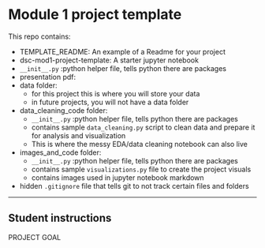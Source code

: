# Module 1 project template

This repo contains:
- TEMPLATE_README: An example of a Readme for your project 
- dsc-mod1-project-template: A starter jupyter notebook
- `__init__.py` :python helper file, tells python there are packages 
- presentation pdf:
- data folder:
  - for this project this is where you will store your data
  - in future projects, you will not have a data folder
- data_cleaning_code folder:
  - `__init__.py` :python helper file, tells python there are packages 
  - contains sample `data_cleaning.py` script to clean data and prepare it for analysis and visualization
  - This is where the messy EDA/data cleaning notebook can also live
- images_and_code folder:
  - `__init__.py` :python helper file, tells python there are packages 
  - contains sample `visualizations.py` file to create the project visuals
  - contains images used in jupyter notebook markdown
- hidden `.gitignore` file that tells git to not track certain files and folders

***
## Student instructions
PROJECT GOAL



